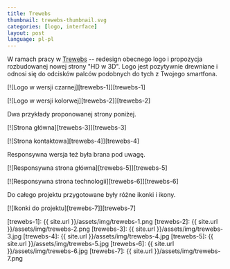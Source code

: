 ```yaml
---
title: Trewebs
thumbnail: trewebs-thumbnail.svg
categories: [logo, interface]
layout: post
language: pl-pl
---
```


W ramach pracy w [Trewebs](http://trewebs.com) -- redesign obecnego logo i propozycja rozbudowanej nowej strony "HD w 3D". Logo jest pozytywnie drewniane i odnosi się do odcisków palców podobnych do tych z Twojego smartfona.

[![Logo w wersji czarnej][trewebs-1]][trewebs-1]

[![Logo w wersji kolorwej][trewebs-2]][trewebs-2]

Dwa przykłady proponowanej strony poniżej.

[![Strona główna][trewebs-3]][trewebs-3]

[![Strona kontaktowa][trewebs-4]][trewebs-4]

Responsywna wersja też była brana pod uwagę.

[![Responsywna strona główna][trewebs-5]][trewebs-5]

[![Responsywna strona technologii][trewebs-6]][trewebs-6]

Do całego projektu przygotowane były różne ikonki i ikony.

[![Ikonki do projektu][trewebs-7]][trewebs-7]

[trewebs-1]: {{ site.url }}/assets/img/trewebs-1.png
[trewebs-2]: {{ site.url }}/assets/img/trewebs-2.png
[trewebs-3]: {{ site.url }}/assets/img/trewebs-3.jpg
[trewebs-4]: {{ site.url }}/assets/img/trewebs-4.jpg
[trewebs-5]: {{ site.url }}/assets/img/trewebs-5.jpg
[trewebs-6]: {{ site.url }}/assets/img/trewebs-6.jpg
[trewebs-7]: {{ site.url }}/assets/img/trewebs-7.png